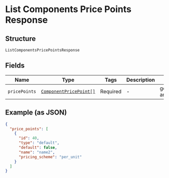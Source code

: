 
# List Components Price Points Response

## Structure

`ListComponentsPricePointsResponse`

## Fields

| Name | Type | Tags | Description | Getter | Setter |
|  --- | --- | --- | --- | --- | --- |
| `pricePoints` | [`ComponentPricePoint[]`](../../doc/models/component-price-point.md) | Required | - | getPricePoints(): array | setPricePoints(array pricePoints): void |

## Example (as JSON)

```json
{
  "price_points": [
    {
      "id": 40,
      "type": "default",
      "default": false,
      "name": "name2",
      "pricing_scheme": "per_unit"
    }
  ]
}
```

